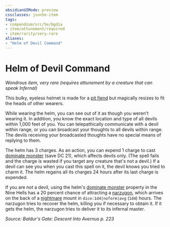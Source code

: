 ```yaml
---
obsidianUIMode: preview
cssclasses: json5e-item
tags:
- compendium/src/5e/bgdia
- item/attunement/required
- item/rarity/very-rare
aliases: 
- "Helm of Devil Command"
---
```

# Helm of Devil Command
*Wondrous item, very rare (requires attunement by a creature that can speak Infernal)*  


This bulky, eyeless helmet is made for a [pit fiend](2-Mechanics/CLI/bestiary/fiend/pit-fiend.md) but magically resizes to fit the heads of other wearers.

While wearing the helm, you can see out of it as though you weren't wearing it. In addition, you know the exact location and type of all devils within 1,000 feet of you. You can telepathically communicate with a devil within range, or you can broadcast your thoughts to all devils within range. The devils receiving your broadcasted thoughts have no special means of replying to them.

The helm has 3 charges. As an action, you can expend 1 charge to cast [dominate monster](2-Mechanics/CLI/spells/dominate-monster.md) (save DC 21), which affects devils only. (The spell fails and the charge is wasted if you target any creature that's not a devil.) If a devil can see you when you cast this spell on it, the devil knows you tried to charm it. The helm regains all its charges 24 hours after its last charge is expended.

If you are not a devil, using the helm's [dominate monster](2-Mechanics/CLI/spells/dominate-monster.md) property in the Nine Hells has a 20 percent chance of attracting a [narzugon](2-Mechanics/CLI/bestiary/fiend/narzugon-mpmm.md), which arrives on the back of a [nightmare](2-Mechanics/CLI/bestiary/fiend/nightmare.md) mount in `dice:1d4|noform|avg` (`1d4`) hours. The narzugon tries to recover the helm, killing you if necessary to obtain it. If it gets the helm, the narzugon tries to deliver it to its infernal master.

*Source: Baldur's Gate: Descent Into Avernus p. 223*